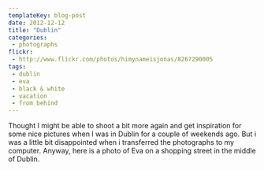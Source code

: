 ```yaml
---
templateKey: blog-post
date: 2012-12-12
title: "Dublin"
categories:
 - photographs
flickr:
 - http://www.flickr.com/photos/himynameisjonas/8267290005
tags:
 - dublin
 - eva
 - black & white
 - vacation
 - from behind
---
```


Thought I might be able to shoot a bit more again and get inspiration for some nice pictures when I was in Dublin for a couple of weekends ago. But i was a little bit disappointed when i transferred the photographs to my computer. Anyway, here is a photo of Eva on a shopping street in the middle of Dublin.
